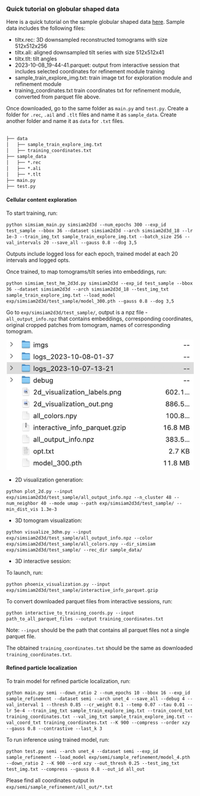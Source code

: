 ### Quick tutorial on globular shaped data
Here is a quick tutorial on the sample globular shaped data [here](https://drive.google.com/drive/folders/1roME4QnAAam1q0D8I53WWGbtAS-D80jk?usp=drive_link). Sample data includes the following files:

- tiltx.rec: 3D downsampled reconstructed tomograms with size 512x512x256
- tiltx.ali: aligned downsampled tilt series with size 512x512x41
- tiltx.tlt: tilt angles 
- 2023-10-08_19-44-41.parquet: output from interactive session that includes selected coordinates for refinement module training
- sample_train_explore_img.txt: train image txt for exploration module and refinement module 
- training_coordinates.txt train coordinates txt for refinement module, converted from parquet file above. 

Once downloaded, go to the same folder as `main.py` and `test.py`. Create a folder for `.rec`, `.ail` and `.tlt` files and name it as `sample_data`. Create another folder and name it as `data` for `.txt` files. 

```

├── data 
│   ├── sample_train_explore_img.txt
│   ├── training_coordinates.txt
├── sample_data
│   ├── *.rec
│   ├── *.ali
│   ├── *.tlt
├── main.py 
├── test.py 
```

#### Cellular content exploration

To start training, run:

```
python simsiam_main.py simsiam2d3d --num_epochs 300 --exp_id test_sample --bbox 36 --dataset simsiam2d3d --arch simsiam2d3d_18 --lr 1e-3 --train_img_txt sample_train_explore_img.txt --batch_size 256 --val_intervals 20 --save_all --gauss 0.8 --dog 3,5

```

Outputs include logged loss for each epoch, trained model at each 20 intervals and logged opts. 

Once trained, to map tomograms/tilt series into embeddings, run:

```
python simsiam_test_hm_2d3d.py simsiam2d3d --exp_id test_sample --bbox 36 --dataset simsiam2d3d --arch simsiam2d3d_18 --test_img_txt sample_train_explore_img.txt --load_model exp/simsiam2d3d/test_sample/model_300.pth --gauss 0.8 --dog 3,5
```

Go to `exp/simsiam2d3d/test_sample/`, output is a npz file - `all_output_info.npz` that contains embeddings, corresponding coordinates, original cropped patches from tomogram, names of corresponding tomogram.

[![Output snapshot]][Output snapshot]

  [--dirtyreload]: https://www.mkdocs.org/about/release-notes/#support-for-dirty-builds-990
  [live preview]: http://localhost:8000
  [Output snapshot]: assets/outputs_sample.jpg


- 2D visualization generation:

```
python plot_2d.py --input exp/simsiam2d3d/test_sample/all_output_info.npz --n_cluster 48 --num_neighbor 40 --mode umap --path exp/simsiam2d3d/test_sample/ --min_dist_vis 1.3e-3 

```

- 3D tomogram visualization:

```
python visualize_3dhm.py --input exp/simsiam2d3d/test_sample/all_output_info.npz --color exp/simsiam2d3d/test_sample/all_colors.npy --dir_simsiam exp/simsiam2d3d/test_sample/ --rec_dir sample_data/

```

- 3D interactive session:

To launch, run:

```
python phoenix_visualization.py --input exp/simsiam2d3d/test_sample/interactive_info_parquet.gzip

```

To convert downloaded parquet files from interactive sessions, run:

```
python interactive_to_training_coords.py --input path_to_all_parquet_files --output training_coordinates.txt 

```
Note: `--input` should be the path that contains all parquet files not a single parquet file.

The obtained `training_coordinates.txt` should be the same as downloaded `training_coordinates.txt`. 

#### Refined particle localization
To train model for refined particle localization, run:

```
python main.py semi --down_ratio 2 --num_epochs 10 --bbox 16 --exp_id sample_refinement --dataset semi --arch unet_4 --save_all --debug 4 --val_interval 1 --thresh 0.85 --cr_weight 0.1 --temp 0.07 --tau 0.01 --lr 5e-4 --train_img_txt sample_train_explore_img.txt --train_coord_txt training_coordinates.txt --val_img_txt sample_train_explore_img.txt --val_coord_txt training_coordinates.txt --K 900 --compress --order xzy --gauss 0.8 --contrastive --last_k 3

```

To run inference using trained model, run:

```
python test.py semi --arch unet_4 --dataset semi --exp_id sample_refinement --load_model exp/semi/sample_refinement/model_4.pth --down_ratio 2 --K 900 --ord xzy --out_thresh 0.25 --test_img_txt test_img.txt --compress --gauss 0.8 --out_id all_out

```

Please find all coordinates output in `exp/semi/sample_refinement/all_out/*.txt`




